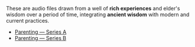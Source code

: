These are audio files drawn from a well of **rich experiences** and elder's wisdom over a period of time, integrating **ancient wisdom** with modern and current practices.

* [Parenting &mdash; Series A](%url%%nodeSlug%/parenting--a-series/)
* [Parenting &mdash; Series B](%url%%nodeSlug%/parenting--b-series/)
